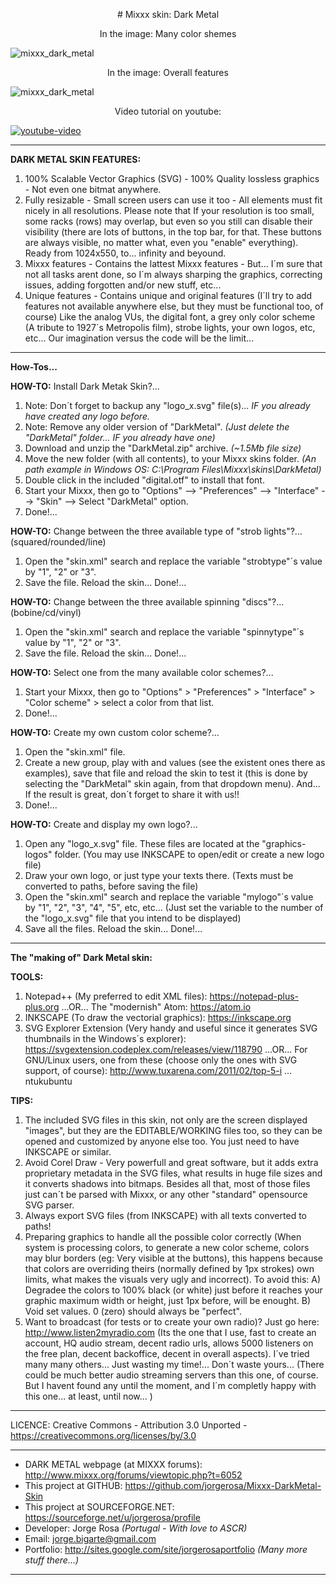 <p align="center"># Mixxx skin: Dark Metal</p>

<p align="center">In the image: Many color shemes</p>

<p align="center">
 
![mixxx_dark_metal](https://user-images.githubusercontent.com/5511928/30951578-ad43a4ee-a41b-11e7-9cc4-1d1be1ffcde7.jpg)

</p>

<p align="center">In the image: Overall features</p>

<p align="center">
  
![mixxx_dark_metal](https://user-images.githubusercontent.com/5511928/30951605-dd3ff47c-a41b-11e7-95bc-c33723fde798.jpg)

</p>

<p align="center">Video tutorial on youtube:</p>

<p align="center">
  
  
[![youtube-video](https://i.ytimg.com/vi/-FIc3iiHDeU/2.jpg?time=1506578782944)](https://www.youtube.com/watch?v=-FIc3iiHDeU&list=PLnhzSMPecj1HXo5IGrNFYiGyy6fHZYPTL&index=41 "DarkMetal Skin - Video Tutorial")


</p>

---------------------------------------------------------------------------------

**DARK METAL SKIN FEATURES:**

1) 100% Scalable Vector Graphics (SVG) - 100% Quality lossless graphics - Not even one bitmat anywhere.
2) Fully resizable - Small screen users can use it too - All elements must fit nicely in all resolutions. Please note that If your resolution is too small, some racks (rows) may overlap, but even so you still can disable their visibility (there are lots of buttons, in the top bar, for that. These buttons are always visible, no matter what, even you "enable" everything). Ready from 1024x550, to... infinity and beyound.
3) Mixxx features - Contains the lattest Mixxx features - But... I´m sure that not all tasks arent done, so I´m always sharping the graphics, correcting issues, adding forgotten and/or new stuff, etc...
4) Unique features - Contains unique and original features (I´ll try to add features not available anywhere else, but they must be functional too, of course) Like the analog VUs, the digital font, a grey only color scheme (A tribute to 1927´s Metropolis film), strobe lights, your own logos, etc, etc... Our imagination versus the code will be the limit...

---------------------------------------------------------------------------------

**How-Tos...**

**HOW-TO:** Install Dark Metak Skin?...
1) Note: Don´t forget to backup any "logo_x.svg" file(s)... *IF you already have created any logo before.*
2) Note: Remove any older version of "DarkMetal". *(Just delete the "DarkMetal" folder... IF you already have one)*
3) Download and unzip the "DarkMetal.zip" archive. *(~1.5Mb file size)*
4) Move the new folder (with all contents), to your Mixxx skins folder. *(An path example in Windows OS: C:\Program Files\Mixxx\skins\DarkMetal)*
5) Double click in the included "digital.otf" to install that font.
7) Start your Mixxx, then go to "Options" --> "Preferences" --> "Interface" --> "Skin" --> Select "DarkMetal" option.
8) Done!...

**HOW-TO:** Change between the three available type of "strob lights"?... (squared/rounded/line)
1) Open the "skin.xml" search and replace the variable "strobtype"´s value by "1", "2" or "3".
2) Save the file. Reload the skin... Done!...

**HOW-TO:** Change between the three available spinning "discs"?... (bobine/cd/vinyl)
1) Open the "skin.xml" search and replace the variable "spinnytype"´s value by "1", "2" or "3".
2) Save the file. Reload the skin... Done!...

**HOW-TO:** Select one from the many available color schemes?...
1) Start your Mixxx, then go to "Options" > "Preferences" > "Interface" > "Color scheme" > select a color from that list.
2) Done!...

**HOW-TO:** Create my own custom color scheme?...
1) Open the "skin.xml" file.
2) Create a new <Scheme> group, play with <HConst> and <SConst> values (see the existent ones there as examples), save that file and reload the skin to test it (this is done by selecting the "DarkMetal" skin again, from that dropdown menu). And... If the result is great, don´t forget to share it with us!!
3) Done!...

**HOW-TO:** Create and display my own logo?...
1) Open any "logo_x.svg" file. These files are located at the "graphics-logos" folder. (You may use INKSCAPE to open/edit or create a new logo file)
2) Draw your own logo, or just type your texts there. (Texts must be converted to paths, before saving the file)
3) Open the "skin.xml" search and replace the variable "mylogo"´s value by "1", "2", "3", "4", "5", etc, etc... (Just set the variable to the number of the "logo_x.svg" file that you intend to be displayed)
4) Save all the files. Reload the skin... Done!...

---------------------------------------------------------------------------------

**The "making of" Dark Metal skin:**

**TOOLS:**
1) Notepad++ (My preferred to edit XML files): https://notepad-plus-plus.org ...OR... The "modernish" Atom: https://atom.io
2) INKSCAPE (To draw the vectorial graphics): https://inkscape.org
3) SVG Explorer Extension (Very handy and useful since it generates SVG thumbnails in the Windows´s explorer): https://svgextension.codeplex.com/releases/view/118790 ...OR... For GNU/Linux users, one from these (choose only the ones with SVG support, of course): http://www.tuxarena.com/2011/02/top-5-i ... ntukubuntu

**TIPS:**
1) The included SVG files in this skin, not only are the screen displayed "images", but they are the EDITABLE/WORKING files too, so they can be opened and customized by anyone else too. You just need to have INKSCAPE or similar.
2) Avoid Corel Draw - Very powerfull and great software, but it adds extra proprietary metadata in the SVG files, what results in huge file sizes and it converts shadows into bitmaps. Besides all that, most of those files just can´t be parsed with Mixxx, or any other "standard" opensource SVG parser.
3) Always export SVG files (from INKSCAPE) with all texts converted to paths!
4) Preparing graphics to handle all the possible color <Schemes> correctly (When system is processing colors, to generate a new color scheme, colors may blur borders (eg: Very visible at the buttons), this happens because that colors are overriding theirs (normally defined by 1px strokes) own limits, what makes the visuals very ugly and incorrect). To avoid this: A) Degradee the colors to 100% black (or white) just before it reaches your graphic maximum width or height, just 1px before, will be enought. B) Void set <VConst> values. 0 (zero) should always be "perfect".
5) Want to broadcast (for tests or to create your own radio)? Just go here: http://www.listen2myradio.com (Its the one that I use, fast to create an account, HQ audio stream, decent radio urls, allows 5000 listeners on the free plan, decent backoffice, decent in overall aspects). I´ve tried many many others... Just wasting my time!... Don´t waste yours... (There could be much better audio streaming servers than this one, of course. But I havent found any until the moment, and I´m completly happy with this one... at least, until now... )

---------------------------------------------------------------------------------

LICENCE: Creative Commons - Attribution 3.0 Unported - https://creativecommons.org/licenses/by/3.0

---------------------------------------------------------------------------------

- DARK METAL webpage (at MIXXX forums): http://www.mixxx.org/forums/viewtopic.php?t=6052
- This project at GITHUB: https://github.com/jorgerosa/Mixxx-DarkMetal-Skin
- This project at SOURCEFORGE.NET: https://sourceforge.net/u/jorgerosa/profile
- Developer: Jorge Rosa *(Portugal - With love to ASCR)*
- Email: jorge.bigarte@gmail.com
- Portfolio: http://sites.google.com/site/jorgerosaportfolio *(Many more stuff there...)*

---------------------------------------------------------------------------------
